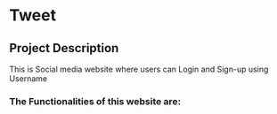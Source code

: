 # Tweet
## Project Description
This is Social media website where users can Login and Sign-up using Username

### The Functionalities of this website are:


